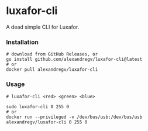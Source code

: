 # luxafor-cli

A dead simple CLI for Luxafor.

### Installation

```
# download from GitHub Releases, or
go install github.com/alexandregv/luxafor-cli@latest
# or
docker pull alexandregv/luxafor-cli
```

### Usage

```
# luxafor-cli <red> <green> <blue>

sudo luxafor-cli 0 255 0
# or
docker run --privileged -v /dev/bus/usb:/dev/bus/usb alexandregv/luxafor-cli 0 255 0
```
